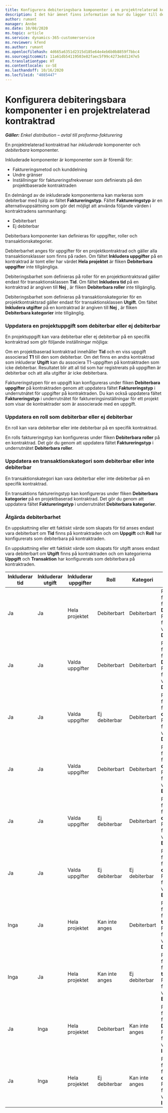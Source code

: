 ```yaml
---
title: Konfigurera debiteringsbara komponenter i en projektrelaterad kontraktrad
description: I det här ämnet finns information om hur du lägger till debiterbara komponenter i kontraktrader i Project Operations.
author: rumant
manager: Annbe
ms.date: 10/08/2020
ms.topic: article
ms.service: dynamics-365-customerservice
ms.reviewer: kfend
ms.author: rumant
ms.openlocfilehash: 4d665a6351d2315d185e64e4eb6b0b8859f7bbc4
ms.sourcegitcommit: 11a61db54119503e82faec5f99c4273e8d1247e5
ms.translationtype: HT
ms.contentlocale: sv-SE
ms.lasthandoff: 10/16/2020
ms.locfileid: "4085447"
---
```

# <a name="configuring-chargeable-components-of-a-project-based-contract-line"></a>Konfigurera debiteringsbara komponenter i en projektrelaterad kontraktrad

_**Gäller:** Enkel distribution – avtal till proforma-fakturering_

En projektrelaterad kontraktrad har *inkluderade* komponenter och *debiterbara* komponenter.

Inkluderade komponenter är komponenter som är föremål för:

  - Faktureringsmetod och kunddelning
  - Undre gränser 
  - Inställningar för faktureringsfrekvenser som definierats på den projektbaserade kontraktraden

En delmängd av de inkluderade komponenterna kan markeras som debiterbar med hjälp av fältet **Faktureringstyp**. Fältet **Faktureringstyp** är en alternativuppsättning som gör det möjligt att använda följande värden i kontraktradens sammanhang:

  - Debiterbart
  - Ej debiterbar

Debiterbara komponenter kan definieras för uppgifter, roller och transaktionskategorier.

Debiterbarhet anges för uppgifter för en projektkontraktrad och gäller alla transaktionsklasser som finns på raden. Om fältet **Inkludera uppgifter** på en kontraktrad är tomt eller har värdet **Hela projektet** är fliken **Debiterbara uppgifter** inte tillgängliga.

Debiteringsbarhet som definieras på roller för en projektkontraktsrad gäller endast för transaktionsklassen **Tid**. Om fältet **Inkludera tid** på en kontraktrad är angiven till **Nej** , är fliken **Debiterbara roller** inte tillgänglig.

Debiteringsbarhet som definieras på transaktionskategorier för en projektkontraktsrad gäller endast för transaktionsklassen **Utgift**. Om fältet **Inkludera utgifter** på en kontraktrad är angiven till **Nej** , är fliken **Debiterbara kategorier** inte tillgänglig.

### <a name="update-a-project-task-as-chargeable-or-non-chargeable"></a>Uppdatera en projektuppgift som debiterbar eller ej debiterbar

En projektuppgift kan vara debiterbar eller ej debiterbar på en specifik kontraktrad som gör följande inställningar möjliga:

Om en projektbaserad kontraktrad innehåller **Tid** och en viss uppgift associerad **T1** till den som debiterbar. Om det finns en andra kontraktrad som inkluderar **Utgift** kan du associera T1-uppgiften på kontraktraden som icke debiterbar. Resultatet blir att all tid som har registrerats på uppgiften är debiterbar och att alla utgifter är icke debiterbara.

Faktureringstypen för en uppgift kan konfigureras under fliken **Debiterbara uppgifter** på kontraktraden genom att uppdatera fältet **Faktureringstyp** i underrutnätet för uppgifter på kontraktraden. Du kan också uppdatera fältet **Faktureringstyp** i underrutnätet för faktureringsinställningar för ett projekt som visar de kontraktrader som är associerade med en uppgift.

### <a name="update-a-role-as-chargeable-or-non-chargeable"></a>Uppdatera en roll som debiterbar eller ej debiterbar

En roll kan vara debiterbar eller inte debiterbar på en specifik kontraktrad.

En rolls faktureringstyp kan konfigureras under fliken **Debiterbara roller** på en kontraktrad. Det gör du genom att uppdatera fältet **Faktureringstyp** i underrutnätet **Debiterbara roller**.

### <a name="update-a-transaction-category-as-chargeable-or-non-chargeable"></a>Uppdatera en transaktionskategori som debiterbar eller inte debiterbar

En transaktionskategori kan vara debiterbar eller inte debiterbar på en specifik kontraktrad.

En transaktions faktureringstyp kan konfigureras under fliken **Debiterbara kategorier** på en projektbaserad kontraktrad. Det gör du genom att uppdatera fältet **Faktureringstyp** i underrutnätet **Debiterbara kategorier**.

### <a name="resolve-chargeability"></a>Åtgärda debiterbarhet

En uppskattning eller ett faktiskt värde som skapats för tid anses endast vara debiterbart om **Tid** finns på kontraktraden och om **Uppgift** och **Roll** har konfigurerats som debiterbara på kontraktraden.

En uppskattning eller ett faktiskt värde som skapats för utgift anses endast vara debiterbart om **Utgift** finns på kontraktraden och om kategorierna **Uppgift** och **Transaktion** har konfigurerats som debiterbara på kontraktraden.


| Inkluderar tid | Inkluderar utgift | Inkluderar uppgifter | Roll           | Kategori       | Aktivitet                                                                                                      |
|---------------|------------------|----------------|----------------|----------------|-----------------------------------------------------------------------------------------------------------|
| Ja           | Ja              | Hela projektet | Debiterbart     | Debiterbart     | Fakturering för faktiskt värde för Tid: **Debiterbart** </br> Faktureringstyp för faktiskt värde för Utgift: **Debiterbart**           |
| Ja           | Ja              | Valda uppgifter | Debiterbart     | Debiterbart     | Fakturering för faktiskt värde för Tid: **Debiterbart** </br> Faktureringstyp för faktiskt värde för Utgift: **Debiterbart**           |
| Ja           | Ja              | Valda uppgifter | Ej debiterbar | Debiterbart     | Fakturering för faktiskt värde för Tid: **Ej debiterbart** </br> Faktureringstyp för faktiskt värde för Utgift: **Debiterbart**       |
| Ja           | Ja              | Valda uppgifter | Debiterbart     | Debiterbart     | Fakturering för faktiskt värde för Tid: **Ej debiterbart** </br> Faktureringstyp för faktiskt värde för Utgift: **Ej debiterbart** |
| Ja           | Ja              | Valda uppgifter | Ej debiterbar | Debiterbart     | Fakturering för faktiskt värde för Tid: **Ej debiterbart** </br> Faktureringstyp för faktiskt värde för Utgift: **Ej debiterbart** |
| Ja           | Ja              | Valda uppgifter | Ej debiterbar | Ej debiterbar | Fakturering för faktiskt värde för Tid: **Ej debiterbart** </br> Faktureringstyp för faktiskt värde för Utgift: **Ej debiterbart** |
| Inga            | Ja              | Hela projektet | Kan inte anges   | Debiterbart     | Fakturering för faktiskt värde för Tid: **Inte tillgängligt**</br>Faktureringstyp för faktiskt värde för Utgift: **Debiterbart**          |
| Inga            | Ja              | Hela projektet | Kan inte anges   | Ej debiterbar | Fakturering för faktiskt värde för Tid: **Inte tillgängligt**</br> Faktureringstyp för faktiskt värde för Utgift: **Ej debiterbart**     |
| Ja           | Inga               | Hela projektet | Debiterbart     | Kan inte anges   | Fakturering för faktiskt värde för Tid: **Debiterbart** </br> Faktureringstyp för faktiskt värde för Utgift: **Inte tillgängligt**        |
| Ja           | Inga               | Hela projektet | Ej debiterbar | Kan inte anges   | Fakturering för faktiskt värde för Tid: **Ej debiterbart** </br>Faktureringstyp för faktiskt värde för Utgift: **Inte tillgängligt**   |
